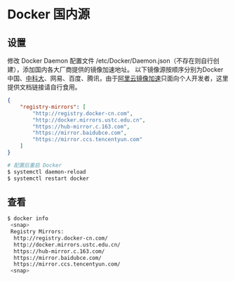 # Docker 国内源

## 设置

修改 Docker Daemon 配置文件 /etc/Docker/Daemon.json（不存在则自行创建），添加国内各大厂商提供的镜像加速地址。
以下镜像源按顺序分别为Docker中国、[中科大][1]、网易、百度、腾讯，由于[阿里云镜像加速][2]只面向个人开发者，这里提供文档链接请自行食用。
```json
{
    "registry-mirrors": [
        "http://registry.docker-cn.com",
        "http://docker.mirrors.ustc.edu.cn",
        "https://hub-mirror.c.163.com",
        "https://mirror.baidubce.com",
        "https://mirror.ccs.tencentyun.com"
    ]
}
```

``` bash
# 配置后重启 Docker
$ systemctl daemon-reload
$ systemctl restart docker
```

[1]: https://mirrors.ustc.edu.cn/help/dockerhub.html
[2]: https://help.aliyun.com/document_detail/60750.html

## 查看

``` bash
$ docker info
 <snap>
 Registry Mirrors:
  http://registry.docker-cn.com/
  http://docker.mirrors.ustc.edu.cn/
  https://hub-mirror.c.163.com/
  https://mirror.baidubce.com/
  https://mirror.ccs.tencentyun.com/
 <snap>
```